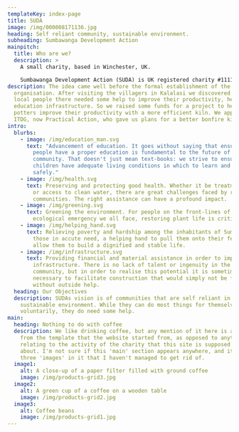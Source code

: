 ```yaml
---
templateKey: index-page
title: SUDA
image: /img/000008171136.jpg
heading: Self reliant community, sustainable environment.
subheading: Sumbawanga Development Action
mainpitch:
  title: Who are we?
  description: >
    A small charity, based in Winchester, UK.

    Sumbawanga Development Action (SUDA) is UK registered charity #1111900 – since 2005.
description: The idea came well before the formal establishment of the
  organisation. After visiting the villagers in Kalalasi we discovered that
  local people there needed some help to improve their productivity, health and
  education infrastructure. So we raised some funds for a project to help women
  potters improve their productivity with a more efficient kiln. We approached
  ITDG, now Practical Action, who gave us plans for a better bonfire kiln.
intro:
  blurbs:
    - image: /img/education_man.svg
      text: "Advancement of education. It goes without saying that ensuring young
        people have a proper education is fundamental to the future of the
        community. That doesn't just mean text-books: we strive to ensure that
        children have adequate living conditions in which to learn and grow
        safely."
    - image: /img/health.svg
      text: Preserving and protecting good health. Whether it be treatment of illness
        or access to clean water, there are great challenges faced by rural
        communities. The right assistance can have a profound impact.
    - image: /img/greening.svg
      text: Greening the environment. For people on the front-lines of the climate and
        ecological emergency we all face, restoring plant life is critical.
    - image: /img/helping_hand.svg
      text: Relieving poverty and hardship among the inhabitants of Sumbawanga. For
        those in accute need, a helping hand to pull them onto their feet can
        allow them to build a dignified and stable life.
    - image: /img/infrastructure.svg
      text: Providing financial and material assistance in order to improve
        infrastructure. There is no lack of talent or ingenuity in the
        community, but in order to realise this potential it is sometimes
        necessary to facilitate construction that would simply not be feasible
        without outside help.
  heading: Our Objectives
  description: SUDAs vision is of communities that are self reliant in a
    sustainable environment. While they can do most things for themselves
    voluntarily, they do need some help.
main:
  heading: Nothing to do with coffee
  description: We like drinking coffee, but any mention of it here is a hold-over
    from the template that the website started from, as opposed to anything
    relating to the activity of the charity that this site is supposed to be
    about. I'm not sure if this 'main' section appears anywhere, and it has
    three 'images' in it that I haven't managed to get rid of.
  image1:
    alt: A close-up of a paper filter filled with ground coffee
    image: /img/products-grid3.jpg
  image2:
    alt: A green cup of a coffee on a wooden table
    image: /img/products-grid2.jpg
  image3:
    alt: Coffee beans
    image: /img/products-grid1.jpg
---
```

